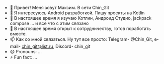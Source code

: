 - 👋 Привет! Меня зовут Максим. В сети Chin_Git
- 👀 Я интересуюсь Android разработкой. Пишу проекты на Kotlin
- 🌱 В настоящее время я изучаю Котлин, Андроид Студио, jackpack compose ... и все что с этим связано
- 💞️ В настоящее время открыт к сотрудничеству, готов поработать вместе. 
- 📫 Как со мной связаться. Ну тут все просто: Telegram- @Chin_Git, e-mail- chin_git@list.ru, Discord- chin_git 
- 😄 Pronouns: ...
- ⚡ Fun fact: ...


